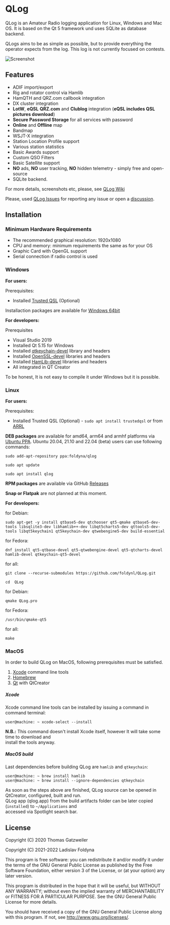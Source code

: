 # QLog

QLog is an Amateur Radio logging application for Linux, Windows and Mac OS. It
is based on the Qt 5 framework und uses SQLite as database backend.

QLogs aims to be as simple as possible, but to provide everything the operator expects from the log. This log is not currently focused on contests.

![Screenshot](https://foldynl.github.io/QLog/screens/qlog_main.png)

## Features

- ADIF import/export
- Rig and rotator control via Hamlib
- HamQTH and QRZ.com callbook integration
- DX cluster integration
- **LotW**, **eQSL** **QRZ.com** and **Clublog** integration (**eQSL includes QSL pictures download**)
- **Secure Password Storage** for all services with password
- **Online** and **Offline** map
- Bandmap
- WSJT-X integration
- Station Location Profile support
- Various station statistics
- Basic Awards support
- Custom QSO Filters
- Basic Satellite support
- **NO** ads, **NO** user tracking, **NO** hidden telemetry - simply free and open-source
- SQLite backend.

For more details, screenshots etc, please, see [QLog Wiki](https://github.com/foldynl/QLog/wiki)

Please, used [QLog Issues](https://github.com/foldynl/QLog/issues) for reporting any issue or open a [discussion](https://github.com/foldynl/QLog/discussions).


## Installation
### Minimum Hardware Requirements
- The recommended graphical resolution: 1920x1080
- CPU and memory: minimum requirements the same as for your OS
- Graphic Card with OpenGL support
- Serial connection if radio control is used
 
### Windows
**For users:**

Prerequisites:

- Installed [Trusted QSL](http://www.arrl.org/tqsl-download) (Optional)

Installaction packages are available for [Windows 64bit](https://github.com/foldynl/QLog/releases)

**For developers:**

Prerequisites

- Visual Studio 2019
- Installed Qt 5.15 for Windows
- Installed [qtkeychain-devel](https://github.com/frankosterfeld/qtkeychain) library and headers
- Installed [OpenSSL-devel](https://wiki.openssl.org/index.php/Binaries) libraries and headers
- Installed [HamLib-devel](https://github.com/Hamlib/Hamlib/releases/latest) libraries and headers
- All integrated in QT Creator

To be honest, It is not easy to compile it under Windows but it is possible.

### Linux

**For users:**

Prerequisites:

- Installed Trusted QSL (Optional) - `sudo apt install trustedqsl` or from [ARRL](http://www.arrl.org/tqsl-download)

**DEB packages**  are available for amd64, arm64 and armhf platforms via [Ubuntu PPA](https://launchpad.net/~foldyna/+archive/ubuntu/qlog). Ubuntu 20.04, 21.10 and 22.04 (beta) users can use following commands:

`sudo add-apt-repository ppa:foldyna/qlog`

`sudo apt update`

`sudo apt install qlog`

**RPM packages** are available via GitHub [Releases](https://github.com/foldynl/QLog/releases/latest)

**Snap or Flatpak** are not planned at this moment.

**For developers:**

for Debian:

`sudo apt-get -y install qtbase5-dev qtchooser qt5-qmake qtbase5-dev-tools libsqlite3-dev libhamlib++-dev libqt5charts5-dev qttools5-dev-tools libqt5keychain1 qt5keychain-dev qtwebengine5-dev build-essential`

for Fedora:

`dnf install qt5-qtbase-devel qt5-qtwebengine-devel qt5-qtcharts-devel hamlib-devel qtkeychain-qt5-devel`

for all:

`git clone --recurse-submodules https://github.com/foldynl/QLog.git`

`cd  QLog`

for Debian:

`qmake QLog.pro`

for Fedora:

`/usr/bin/qmake-qt5`

for all:

`make`


### MacOS

In order to build QLog on MacOS, following prerequisites must be satisfied.
1. [Xcode](#xcode) command line tools
2. [Homebrew](https://brew.sh)
3. [Qt](https://www.qt.io) with QtCreator

##### Xcode  
Xcode command line tools can be installed by issuing a command in command terminal:
```
user@machine: ~ xcode-select --install
```
**N.B.:** This command doesn't install Xcode itself, however It will take some time to download and  
install the tools anyway.

##### MacOS build
Last dependencies before building QLog are `hamlib` and `qtkeychain`:  
```
user@machine: ~ brew install hamlib
user@machine: ~ brew install --ignore-dependencies qtkeychain
```

As soon as the steps above are finished, QLog source can be opened in QtCreator, configured, built and run.  
QLog app (qlog.app) from the build artifacts folder can be later copied (`installed`) to `~/Applications` and  
accessed via Spotlight search bar.

## License

Copyright (C) 2020  Thomas Gatzweiler

Copyright (C) 2021-2022  Ladislav Foldyna

This program is free software: you can redistribute it and/or modify
it under the terms of the GNU General Public License as published by
the Free Software Foundation, either version 3 of the License, or
(at your option) any later version.

This program is distributed in the hope that it will be useful,
but WITHOUT ANY WARRANTY; without even the implied warranty of
MERCHANTABILITY or FITNESS FOR A PARTICULAR PURPOSE.  See the
GNU General Public License for more details.

You should have received a copy of the GNU General Public License
along with this program.  If not, see <http://www.gnu.org/licenses/>.
